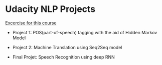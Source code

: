 # Udacity NLP Projects

[Excercise for this course](https://github.com/udacity/NLP-Exercises)

* Project 1: POS(part-of-speech) tagging with the aid of Hidden Markov Model

* Project 2: Machine Translation using Seq2Seq model

* Final Projet: Speech Recognition using deep RNN
